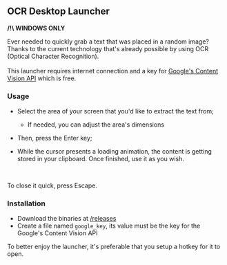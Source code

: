 ## OCR Desktop Launcher

**/!\\ WINDOWS ONLY**

Ever needed to quickly grab a text that was placed in a random image?<br>
Thanks to the current technology that's already possible by using OCR (Optical Character Recognition).
<br>
<br>
This launcher requires internet connection and a key for [Google's Content Vision API](https://cloud.google.com/vision) which is free.
<br>

### Usage

- Select the area of your screen that you'd like to extract the text from;
	- If needed, you can adjust the area's dimensions<br>

- Then, press the Enter key;

- While the cursor presents a loading animation, the content is getting stored in your clipboard. Once finished, use it as you wish.

<br>

To close it quick, press Escape.


### Installation

- Download the binaries at [/releases](https://github.com/Lautenschlager-id/OCR-desktop-launcher/releases)
- Create a file named `google_key`, its value must be the key for the Google's Content Vision API

To better enjoy the launcher, it's preferable that you setup a hotkey for it to open.
